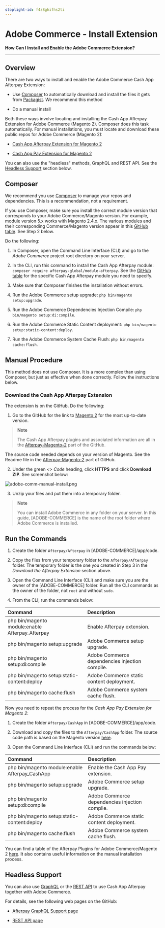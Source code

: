 ```yaml
---
stoplight-id: f4z8ghifhs2ti
---
```


# Adobe Commerce - Install Extension

**How Can I Install and Enable the Adobe Commerce Extension?**

---

## Overview

There are two ways to install and enable the Adobe Commerce Cash App Afterpay Extension:

* Use [Composer](https://getcomposer.org) to automatically download and install the files it gets from [Packagist](https://packagist.org/). We recommend this method

* Do a manual install

Both these ways involve locating and installing the Cash App Afterpay Extension for Adobe Commerce (Magento 2). Composer does this task automatically. For manual installations, you must locate and download these public repos for Adobe Commerce (Magento 2):

* [Cash App Afterpay Extension for Magento 2](https://github.com/afterpay/afterpay-magento-2)

* [Cash App Pay Extension for Magento 2](https://github.com/afterpay/cash-app-pay-magento-2)

You can also use the "headless" methods, GraphQL and REST API. See the [Headless Support](#headless-support) section below.

## Composer

We recommend you use [Composer](https://getcomposer.org) to manage your repos and dependencies. This is a recommendation, not a requirement. 

If you use Composer, make sure you install the correct module version that corresponds to your Adobe Commerce/Magento version. For example, module version 5.x works with Magento 2.4.x. The various modules and their corresponding Commerce/Magento version appear in this [GitHub table](https://github.com/afterpay/afterpay-magento-2#install-using-composer-recommended). See Step 2 below.

Do the following:

1. In Composer, open the Command Line Interface (CLI) and go to the *Adobe Commerce* project root directory on your server.

2. In the CLI, run this command to install the Cash App Afterpay module:  `composer require afterpay-global/module-afterpay`. See the [GitHub table](https://github.com/afterpay/afterpay-magento-2#install-using-composer-recommended) for the specific Cash App Afterpay module you need to specify.

3. Make sure that Composer finishes the installation without errors.

4. Run the Adobe Commerce setup upgrade: `php bin/magento setup:upgrade`.

5. Run the Adobe Commerce Dependencies Injection Compile: `php bin/magento setup:di:compile`.

6. Run the Adobe Commerce Static Content deployment: `php bin/magento setup:static-content:deploy`.

7. Run the Adobe Commerce System Cache Flush: `php bin/magento cache:flush`.

## Manual Procedure

This method does not use Composer. It is a more complex than using Composer, but just as effective when done correctly. Follow the instructions below.

### Download the Cash App Afterpay Extension

The extension is on the GitHub. Do the following:

1. Go to the GitHub for the link to [Magento 2](https://github.com/afterpay/afterpay-magento-2) for the most up-to-date version. 

> **Note**
> 
> The Cash App Afterpay plugins and associated information are all in the [Afterpay-Magento-2](https://github.com/afterpay/afterpay-magento-2) part of the GitHub.

The source code needed depends on your version of Magento. See the Readme file in the [Afterpay-Magento-2](https://github.com/afterpay/afterpay-magento-2) part of GitHub.

2. Under the green *<> Code* heading, click **HTTPS** and click **Download ZIP**. See screenshot below:

![adobe-comm-manual-install.png](../../../assets/images/adobe-comm-manual-install.png)

3. Unzip your files and put them into a temporary folder.

> **Note**
> 
> You can install Adobe Commerce in any folder on your server. In this guide, [ADOBE-COMMERCE] is the name of the root folder where Adobe Commerce is installed.

## Run the Commands

1. Create the folder `Afterpay/Afterpay` in [ADOBE-COMMERCE]/app/code.

2. Copy the files from your temporary folder to the `Afterpay/Afterpay` folder. The temporary folder is the one you created in Step 3 in the *Download the Afterpay Extension* section above.

3. Open the Command Line Interface (CLI) and make sure you are the owner of the [ADOBE-COMMERCE] folder. Run all the CLI commands as the owner of the folder, not `root` and without `sudo`.

4. From the CLI, run the commands below:

| Command                                         | Description                                   |
| :---------------------------------------------- | :-------------------------------------------- |
| php bin/magento module:enable Afterpay_Afterpay | Enable Afterpay extension.|        
| php bin/magento setup:upgrade                   | Adobe Commerce setup upgrade.                  |
| php bin/magento setup:di:compile                | Adobe Commerce dependencies injection compile. |
| php bin/magento setup:static-content:deploy     | Adobe Commerce static content deployment.     |
| php bin/magento cache:flush                     | Adobe Commerce system cache flush.          |

Now you need to repeat the process for the *Cash App Pay Extension for Magento 2*:

1. Create the folder `Afterpay/CashApp` in [ADOBE-COMMERCE]/app/code.

2. Download and copy the files to the `Afterpay/CashApp` folder. The source code path is based on the Magento version [here](https://github.com/afterpay/cash-app-pay-magento-2).

3. Open the Command Line Interface (CLI) and run the commands below:

| Command                                         | Description                                   |
| :---------------------------------------------- | :-------------------------------------------- |
| php bin/magento module:enable Afterpay_CashApp | Enable the Cash App Pay extension.                     |
| php bin/magento setup:upgrade                   | Adobe Commerce setup upgrade.                  |
| php bin/magento setup:di:compile                | Adobe Commerce dependencies injection compile. |
| php bin/magento setup:static-content:deploy     | Adobe Commerce static content deployment.     |
| php bin/magento cache:flush                    | Adobe Commerce system cache flush.          |

You can find a table of the Afterpay Plugins for Adobe Commerce/Magento 2 [here](https://github.com/afterpay/afterpay-magento-2#install-manually). It also contains useful information on the manual installation process.

## Headless Support

You can also use [GraphQL](https://graphql.org/) or the [REST API](https://en.wikipedia.org/wiki/REST) to use Cash App Afterpay together with Adobe Commerce. 

For details, see the following web pages on the GitHub:

* [Afterpay GraphQL Support page](https://github.com/afterpay/afterpay-magento-2/blob/main/Docs/GraphQL.md)

* [REST API page](https://github.com/afterpay/afterpay-magento-2/blob/main/Docs/RestAPI.md)
